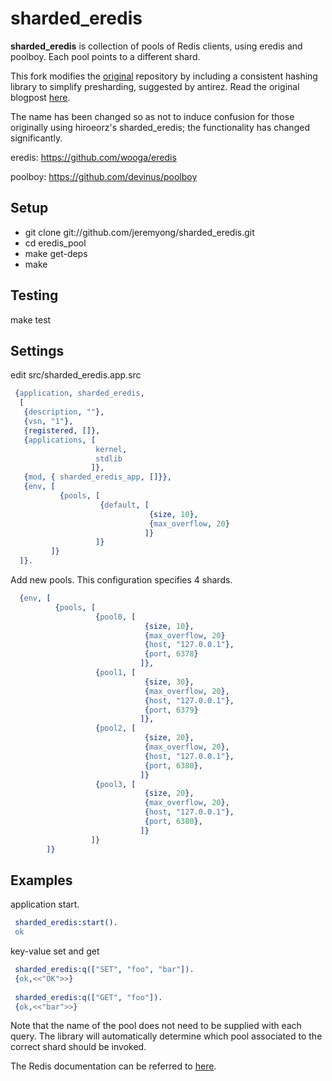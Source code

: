 # sharded_eredis

**sharded_eredis** is collection of pools of Redis clients, using eredis
and poolboy. Each pool points to a different shard.

This fork modifies the
[original](https://github.com/hiroeorz/eredis_pool) repository by including a
consistent hashing library to simplify presharding, suggested by
antirez. Read the original blogpost
[here](http://oldblog.antirez.com/post/redis-presharding.html).

The name has been changed so as not to induce confusion for those
originally using hiroeorz's sharded_eredis; the functionality has changed
significantly.

eredis:
https://github.com/wooga/eredis

poolboy:
https://github.com/devinus/poolboy

## Setup

- git clone git://github.com/jeremyong/sharded_eredis.git
- cd eredis_pool
- make get-deps
- make

## Testing

make test

## Settings

edit src/sharded_eredis.app.src

```erlang
 {application, sharded_eredis,
  [
   {description, ""},
   {vsn, "1"},
   {registered, []},
   {applications, [
                   kernel,
                   stdlib
                  ]},
   {mod, { sharded_eredis_app, []}},
   {env, [
           {pools, [
                    {default, [
                               {size, 10},
                               {max_overflow, 20}
                              ]}
                   ]}
         ]}
  ]}.
```

Add new pools. This configuration specifies 4 shards.

```erlang
  {env, [
          {pools, [
                   {pool0, [
                              {size, 10},
                              {max_overflow, 20}
                              {host, "127.0.0.1"},
                              {port, 6378}
                             ]},
                   {pool1, [
                              {size, 30},
                              {max_overflow, 20},
                              {host, "127.0.0.1"},
                              {port, 6379}
                             ]},
                   {pool2, [
                              {size, 20},
                              {max_overflow, 20},
                              {host, "127.0.0.1"},
                              {port, 6380},
                             ]}
                   {pool3, [
                              {size, 20},
                              {max_overflow, 20},
                              {host, "127.0.0.1"},
                              {port, 6380},
                             ]}
                  ]}
        ]}
```


## Examples

application start.
```erlang
 sharded_eredis:start().
 ok
```

key-value set and get
```erlang
 sharded_eredis:q(["SET", "foo", "bar"]).
 {ok,<<"OK">>}
 
 sharded_eredis:q(["GET", "foo"]).       
 {ok,<<"bar">>}
```

Note that the name of the pool does not need to be supplied with each
query. The library will automatically determine which pool associated
to the correct shard should be invoked.
 
The Redis documentation can be referred to [here](http://redis.io/commands).
